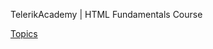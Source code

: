 TelerikAcademy | HTML Fundamentals Course

[Topics](https://github.com/TelerikAcademy/HTML/tree/master/Topics)
